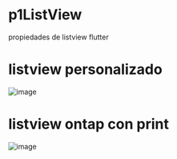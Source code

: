 # p1ListView
propiedades de listview flutter

# listview personalizado
![image](https://github.com/user-attachments/assets/2fe5351b-38cc-4fc2-93b3-a9aa345c2504)

# listview ontap con print
![image](https://github.com/user-attachments/assets/2b9495c6-9082-4da8-b2ef-7b9b5aa0a0fe)


